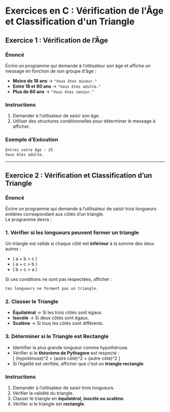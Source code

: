 # Exercices en C : Vérification de l'Âge et Classification d'un Triangle  

## Exercice 1 : Vérification de l’Âge  

### **Énoncé**  
Écrire un programme qui demande à l’utilisateur son âge et affiche un message en fonction de son groupe d'âge :  
- **Moins de 18 ans** → `"Vous êtes mineur."`  
- **Entre 18 et 60 ans** → `"Vous êtes adulte."`  
- **Plus de 60 ans** → `"Vous êtes senior."`  

### **Instructions**  
1. Demander à l’utilisateur de saisir son âge.  
2. Utiliser des structures conditionnelles pour déterminer le message à afficher.  

### **Exemple d’Exécution**  
```bash
Entrez votre âge : 25
Vous êtes adulte.
```

---

## Exercice 2 : Vérification et Classification d’un Triangle  

### **Énoncé**  
Écrire un programme qui demande à l’utilisateur de saisir trois longueurs entières correspondant aux côtés d’un triangle.  
Le programme devra :  

### **1. Vérifier si les longueurs peuvent former un triangle**  
Un triangle est valide si chaque côté est **inférieur** à la somme des deux autres :  
- \( a + b > c \)  
- \( a + c > b \)  
- \( b + c > a \)  

Si ces conditions ne sont pas respectées, afficher :  
```bash
Ces longueurs ne forment pas un triangle.
```

### **2. Classer le Triangle**  
- **Équilatéral** → Si les trois côtés sont égaux.  
- **Isocèle** → Si deux côtés sont égaux.  
- **Scalène** → Si tous les côtés sont différents.  

### **3. Déterminer si le Triangle est Rectangle**  
- Identifier la plus grande longueur comme hypothénuse.  
- Vérifier si le **théorème de Pythagore** est respecté :  
  \[
  (hypoténuse)^2 = (autre côté)^2 + (autre côté)^2
  \]
- Si l’égalité est vérifiée, afficher que c'est un **triangle rectangle**.  

### **Instructions**  
1. Demander à l’utilisateur de saisir trois longueurs.  
2. Vérifier la validité du triangle.  
3. Classer le triangle en **équilatéral, isocèle ou scalène**.  
4. Vérifier si le triangle est **rectangle**.  

